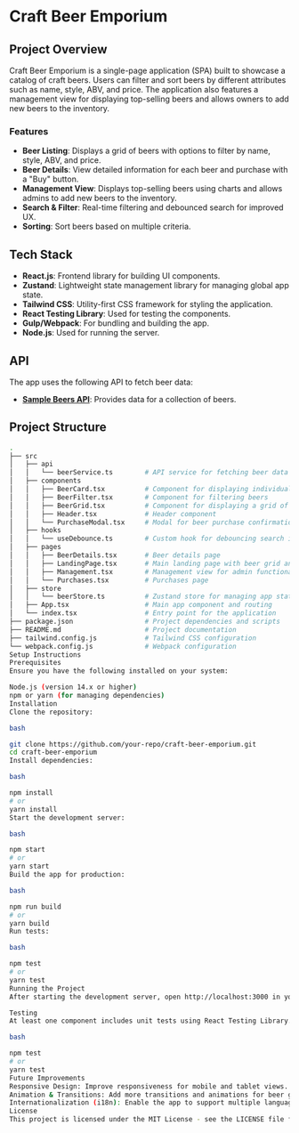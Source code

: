 # Craft Beer Emporium

## Project Overview

Craft Beer Emporium is a single-page application (SPA) built to showcase a catalog of craft beers. Users can filter and sort beers by different attributes such as name, style, ABV, and price. The application also features a management view for displaying top-selling beers and allows owners to add new beers to the inventory.

### Features
- **Beer Listing**: Displays a grid of beers with options to filter by name, style, ABV, and price.
- **Beer Details**: View detailed information for each beer and purchase with a "Buy" button.
- **Management View**: Displays top-selling beers using charts and allows admins to add new beers to the inventory.
- **Search & Filter**: Real-time filtering and debounced search for improved UX.
- **Sorting**: Sort beers based on multiple criteria.
  
## Tech Stack

- **React.js**: Frontend library for building UI components.
- **Zustand**: Lightweight state management library for managing global app state.
- **Tailwind CSS**: Utility-first CSS framework for styling the application.
- **React Testing Library**: Used for testing the components.
- **Gulp/Webpack**: For bundling and building the app.
- **Node.js**: Used for running the server.
  
## API

The app uses the following API to fetch beer data:
- **[Sample Beers API](https://api.sampleapis.com/beers/ale)**: Provides data for a collection of beers.

## Project Structure

```bash
.
├── src
│   ├── api
│   │   └── beerService.ts        # API service for fetching beer data
│   ├── components
│   │   ├── BeerCard.tsx          # Component for displaying individual beer
│   │   ├── BeerFilter.tsx        # Component for filtering beers
│   │   ├── BeerGrid.tsx          # Component for displaying a grid of beers
│   │   ├── Header.tsx            # Header component
│   │   └── PurchaseModal.tsx     # Modal for beer purchase confirmation
│   ├── hooks
│   │   └── useDebounce.ts        # Custom hook for debouncing search input
│   ├── pages
│   │   ├── BeerDetails.tsx       # Beer details page
│   │   ├── LandingPage.tsx       # Main landing page with beer grid and filters
│   │   ├── Management.tsx        # Management view for admin functionalities
│   │   └── Purchases.tsx         # Purchases page
│   ├── store
│   │   └── beerStore.ts          # Zustand store for managing app state
│   ├── App.tsx                   # Main app component and routing
│   └── index.tsx                 # Entry point for the application
├── package.json                  # Project dependencies and scripts
├── README.md                     # Project documentation
├── tailwind.config.js            # Tailwind CSS configuration
└── webpack.config.js             # Webpack configuration
Setup Instructions
Prerequisites
Ensure you have the following installed on your system:

Node.js (version 14.x or higher)
npm or yarn (for managing dependencies)
Installation
Clone the repository:

bash

git clone https://github.com/your-repo/craft-beer-emporium.git
cd craft-beer-emporium
Install dependencies:

bash

npm install
# or
yarn install
Start the development server:

bash

npm start
# or
yarn start
Build the app for production:

bash

npm run build
# or
yarn build
Run tests:

bash

npm test
# or
yarn test
Running the Project
After starting the development server, open http://localhost:3000 in your browser. You should see the Craft Beer Emporium app running with the beer catalog displayed.

Testing
At least one component includes unit tests using React Testing Library. Run the tests with the following command:

bash

npm test
# or
yarn test
Future Improvements
Responsive Design: Improve responsiveness for mobile and tablet views.
Animation & Transitions: Add more transitions and animations for beer grid and filter updates.
Internationalization (i18n): Enable the app to support multiple languages.
License
This project is licensed under the MIT License - see the LICENSE file for details.
